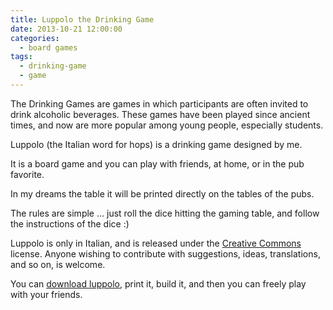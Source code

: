 ```yaml
---
title: Luppolo the Drinking Game
date: 2013-10-21 12:00:00
categories:
  - board games
tags:
  - drinking-game
  - game
---
```

The Drinking Games are games in which participants are often invited to drink alcoholic beverages. These games have been played since ancient times, and now are more popular among young people, especially students.

Luppolo (the Italian word for hops) is a drinking game designed by me.

<!--more-->



It is a board game and you can play with friends, at home, or in the pub favorite.

In my dreams the table it will be printed directly on the tables of the pubs.

The rules are simple &#8230; just roll the dice hitting the gaming table, and follow the instructions of the dice :)

Luppolo is only in Italian, and is released under the [Creative Commons](http://creativecommons.org/licenses/by-nc-nd/2.5/legalcode) license. Anyone wishing to contribute with suggestions, ideas, translations, and so on, is welcome.

You can [download luppolo](/downloads/luppolo.pdf), print it, build it, and then you can freely play with your friends.
